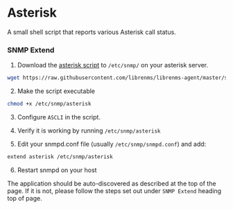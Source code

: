 # Asterisk

A small shell script that reports various Asterisk call status.

### SNMP Extend

1. Download the [asterisk
script](https://github.com/librenms/librenms-agent/blob/master/snmp/asterisk)
to `/etc/snmp/` on your asterisk server.

```bash
wget https://raw.githubusercontent.com/librenms/librenms-agent/master/snmp/asterisk -O /etc/snmp/asterisk
```

2. Make the script executable

```bash
chmod +x /etc/snmp/asterisk
```

3. Configure `ASCLI` in the script.

4. Verify it is working by running `/etc/snmp/asterisk`

5. Edit your snmpd.conf file (usually `/etc/snmp/snmpd.conf`) and add:

```bash
extend asterisk /etc/snmp/asterisk
```

6. Restart snmpd on your host



The application should be auto-discovered as described at the top of
the page. If it is not, please follow the steps set out under `SNMP
Extend` heading top of page.